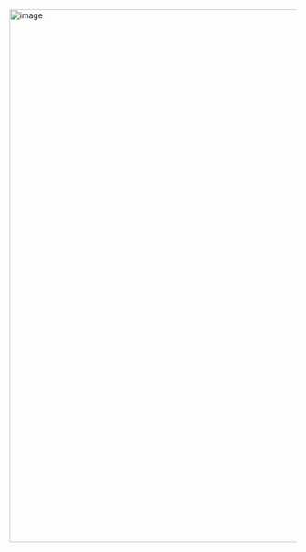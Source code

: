 <img width="936" alt="image" src="https://github.com/user-attachments/assets/a0246225-67cd-4a8a-8e6f-3c26050bdc23">
